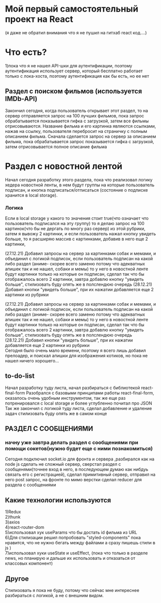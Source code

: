 # Мой первый самостоятельный проект на React
(я даже не обратил внимания что я не пушил на гитхаб react код....)
# Что есть?
1)пока что я не нашел API-шки для аутентификации, поэтому аутентификация использует сервер, который бесплатно работает только с лока-хоста, поэтому аутентификация как бы есть, но ее нет
## Раздел с поиском фильмов (используется IMDb-API)
Закончил сегодня, когда пользователь открывает этот раздел, то на сервер отправляется запрос на 100 лучших фильмов, пока запрос обрабатывается показывается гифка с загрузкой, затем все фильмы отрисовываются. Название фильма и его картинка являются ссылками, нажав на ссылку, пользователя перебросит на страничку с полным описанием фильма. Сначала сделается запрос на сервер за описанием фильма, пока обрабатывается запрос показывается гифка с загрузкой, затем отрисовывается полное описание фильма

# Раздел с новостной лентой
Начал сегодня разработку этого раздела, пока что реализовал логику хедера новостной ленты, в нем будут группы на которые пользователь подписан, и кнопка подписаться/отписаться (состояние о подписке хранится в local storage). 

### Логика
Если в local storage у какого то значения стоит true(что означает что пользователь подписался на эту группу) то я делаю запрос на 100 картинок(что бы не дергать по многу раз сервер) из этой рубрики, затем я вывожу 2 картинки, и если пользователь нажал кнопку увидеть больше, то я расширяю массив с картинками, добавив в него еще 2 картинки,

(27.12.21) Добавил запросы на сервер за картинками собак и мемами, и объединил с логикой подписок, если пользователь подписан на какой либо раздел (аниме- скорее всего заменю потому что адекватных апишек так и не нашел, собаки и мемы) то у него в новостной ленте будут картинки только на которые он подписан, сделал так что бы отображалось всего 2 картинки, завтра добавлю кнопку "увидеть больше", стилизовать буду опять же в полслендюю очередь
(28.12.21) Добавил кнопки "увидеть больше", при их нажатии  добавляется еще 2 картинки из рубрики  

(27.12.21) Добавил запросы на сервер за картинками собак и мемами, и объединил с логикой подписок, если пользователь подписан на какой либо раздел (аниме- скорее всего заменю потому что адекватных апишек так и не нашел, собаки и мемы) то у него в новостной ленте будут картинки только на которые он подписан, сделал так что бы отображалось всего 2 картинки, завтра добавлю кнопку "увидеть больше", стилизовать буду опять же в полслендюю очередь  
(28.12.21) Добавил кнопки "увидеть больше", при их нажатии  добавляется еще 2 картинки из рубрики  
Сегодня было очень мало времени, поэтому я всего лишь добавил прелоадер, и поискал апишки для изображения котиков, но пока не нашел ничего хорошего...


## to-do-list
Начал разработку туду листа, начал разбираться с библиотекой react-final-form
Разобрался с базовыми принципами работы react-final-form, оказалось очень удобным инструментом, так же еще раз потренировался с local storage и более углубленно почитал про JSON  
Так же закончил с логикой туду листа, сделал добавление и удаление задач
стилизовать буду опять же в самом конце

## РАЗДЕЛ С СООБЩЕНИЯМИ
### начну уже завтра делать раздел с сообщениями при помощи сокетов(нужно будет еще с ними познакомиться)
Сегодня подключил socket.io для фронта и сервера ,разбирался как на node js сделать не сложный сервер, сверстал раздел с сообщенями(точнее вход в него, в последующем думаю как нибдуь связать его с регистрацией), сделал примитивный сервер, отправил на него post запрос, на фронте по мимо верстки сделал reducer для раздела с сообщениями
## Какие технологии используются
1)Redux  
2)thunk  
3)axios  
4)react-router-dom  
5)использовал хук useParams что бы достать id фильма из URL  
6)Для стилизации решил попробовать "styled-components" пока нравится, что не нужно бегать между файлами а сразу пишешь стили в js )  
7)использовал хуки useState и useEffect, (пока что только в разделе news, но планирую и дальше их использовать и отказаться от классовых компонент)

## Другое 
Стилизовать я пока не буду, потому что сейчас мне интереснее разбираться с логикой, а не с внешним видом.
